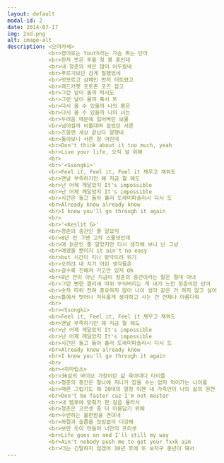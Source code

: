 ```yaml
---
layout: default
modal-id: 2
date: 2014-07-17
img: 2nd.png
alt: image-alt
description: <으마카세>
             <br>영어로는 Youth라는 가슴 뛰는 단어
             <br>한자 뜻은 푸를 청 봄 춘인데
             <br>내 청춘의 색은 많이 어두웠네
             <br>푸르기보단 검게 칠했었네
             <br>멋모르고 샴페인 먼저 터트렸고
             <br>레드카펫 포토존 포즈 잡고
             <br>그런 날이 올까 턱시도
             <br>그런 날이 올까 혹시 또
             <br>다시 올 수 있을까 나의 봄은
             <br>다시 올 수 있을까 나의 너는
             <br>두려움 때문에 잃어버린 보물
             <br>넘어질까 비틀대며 걸었던 서른
             <br>즈음엔 세상 끝났다 말했네
             <br>돌아보니 서른 참 어린데
             <br>Don't think about it too much, yeah
             <br>Live your life, 오직 널 위해
             <br>
             <br>'<Ssongki>'
             <br>Feel it, Feel it, Feel it 채우고 채워도
             <br>맨날 부족하기만 해 지금 뭘 해도
             <br>난 어제 깨달았지 It's impossible
             <br>난 어제 깨달았지 It's impossible
             <br>시간은 돌고 돌아 흘러 도레미파솔라시 다시 도
             <br>Already know already know
             <br>I know you'll go through it again
             <br>
             <br>'<Keslit G>'
             <br>청춘의 중간인 줄 알았지
             <br>8년 전 그땐 고작 스물넷인데
             <br>애 늙은인 줄 알았지만 다시 생각해 보니 난 그냥
             <br>애였을 뿐이지 it ain't no easy
             <br>but 시간이 지나 맞닥뜨려 위기
             <br>오히려 내 치기 어린 생각들은
             <br>갈수록 진해져 가고만 있지 Oh
             <br>8년 전이 아닌 지금이 청춘의 중간이라는 말은 절대 아녀
             <br>그런 뻔한 클리셰 따위 부숴버리는 게 내가 느낀 청춘이란 단어
             <br>숫자 따위 전혀 중요하지 않어 나이 생각 같은 거 하지 않고 살어
             <br>틀에서 벗어나 자유롭게 생각하고 사는 건 언제나 아름다워
             <br>
             <br><Ssongki>
             <br>Feel it, Feel it, Feel it 채우고 채워도
             <br>맨날 부족하기만 해 지금 뭘 해도
             <br>난 어제 깨달았지 It's impossible
             <br>난 어제 깨달았지 It's impossible
             <br>시간은 돌고 돌아 흘러 도레미파솔라시 다시 도
             <br>Already know already know
             <br>I know you'll go through it again
             <br>
             <br><하마립스>
             <br>36살의 바이브 가장이란 삶 육아대디 타이틀
             <br>청춘의 중간은 찰나에 지나가 잡을 수는 없지 먹어가는 나이를
             <br>때론 그립기도 해 20대의 열정 이젠 내 가족만이 나의 삶의 원천
             <br>Don't be faster cuz I'm not master
             <br>내 템포에 맞춰가 한 걸음 물러서
             <br>청춘은 코르셋 좀 더 아름답기 위해
             <br>수반하는 불편함을 견뎌내
             <br>좌절과 슬픔을 끊임없이 디깅해
             <br>보란 듯이 만들어 너만의 프리셋
             <br>Life goes on and I'll still my way
             <br>Ain't nobody push me to get your fxxk aim
             <br>더는 긴말하지 않겠어 10년 후에 또 보자구 중년이 돼서
---
```

